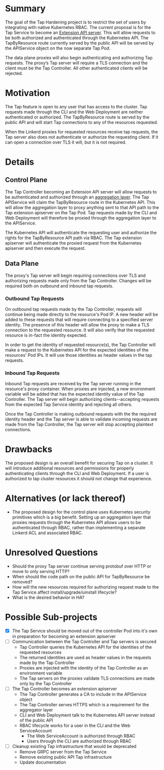 # Summary

The goal of the Tap Hardening project is to restrict the set of users by
integrating with native Kubernetes RBAC. The current proposal is for the Tap
Service to become an [Extension API server](https://kubernetes.io/docs/tasks/access-kubernetes-api/setup-extension-api-server/).
This will allow requests to be both authorized and authenticated through the
Kubernetes API. The TapByResource route currently served by the public API will
be served by the APIService object on the now separate Tap Pod.

The data plane proxies will also begin authenticating and authorizing Tap
requests. The proxy’s Tap server will require a TLS connection and the client
must be the Tap Controller. All other authenticated clients will be rejected.

# Motivation

The Tap feature is open to any user that has access to the cluster. Tap requests
made through the CLI and the Web Deployment are neither authenticated or
authorized. The TapByResource route is served by the public API and will start
Tap connections to any of the resources requested.

When the Linkerd proxies for requested resources receive tap requests, the Tap
server also does not authenticate or authorize the requesting client. If it can
open a connection over TLS it will, but it is not required.

# Details

## Control Plane

The Tap Controller becoming an Extension API server will allow requests to be
authenticated and authorized through an [aggregation layer](https://kubernetes.io/docs/concepts/extend-kubernetes/api-extension/apiserver-aggregation/).
The Tap APIService will claim the TapByResource route in the Kubernetes API.
This will allow the aggregation layer to proxy anything sent to that API path to
the Tap extension apiserver on the Tap Pod. Tap requests made by the CLI and Web
Deployment will therefore be proxied through the aggregation layer to the
APIService.

The Kubernetes API will authenticate the requesting user and authorize the
rights for the TapByResource API path via RBAC. The Tap extension apiserver will
authenticate the proxied request from the Kubernetes apiserver and then execute
the request.

## Data Plane

The proxy's Tap server will begin requiring connections over TLS and authorizing
requests made only from the Tap Controller. Changes will be required both on
outbound and inbound tap requests.

### Outbound Tap Requests

On outbound tap requests made by the Tap Controller, requests will continue
being made directly to the resource's Pod IP. A new header will be added to
these requests that will require connecting to a specified server identity. The
presence of this header will allow the proxy to make a TLS connection to the
requested resource. It will also verify that the requested resource is in-fact
the identity expected.

In order to get the identity of requested resource(s), the Tap Controller will
make a request to the Kubernetes API for the expected identities of the
resources' Pod IPs. It will use those identities as header values in the tap
requests.

### Inbound Tap Requests

Inbound Tap requests are received by the Tap server running in the resource's
proxy container. When proxies are injected, a new environment variable will be
added that has the expected identity value of the Tap Controller. The Tap server
will begin authorizing clients--accepting requests from the expected Tap Service
identity and rejecting all others.

Once the Tap Controller is making outbound requests with the the required
identity header and the Tap server is able to validate incoming requests are
made from the Tap Controller, the Tap server will stop accepting plaintext
connections.

# Drawbacks

The proposed design is an overall benefit for securing Tap on a cluster. It will
introduce additional resources and permissions for properly authenticating
clients through the CLI and Web Deployment. If a user is authorized to tap
cluster resources it should not change that experience.

# Alternatives (or lack thereof)

- The proposed design for the control plane uses Kubernetes security primitives
  which is a big benefit. Setting up an aggregation layer that proxies requests
  through the Kubernetes API allows users to be authenticated through RBAC,
  rather than implementing a separate Linkerd ACL and associated RBAC.

# Unresolved Questions

- Should the proxy Tap server continue serving protobuf over HTTP or move to
  only serving HTTP?
- When should the code path on the public API for TapByResource be removed?
- How will the new resources required for authorizing request made to the Tap
  Service affect install/upgrade/uinstall lifecycle?
- What is the desired behavior in HA?

# Possible Sub-projects

- [x] The Tap Service should be moved out of the controller Pod into it's own in
  preparation for becoming an extension apiserver
- [ ] Communication between the Tap Controller and Tap servers is secured
    * Tap Controller queries the Kubernetes API for the identities of the
      requested resources
    * The returned identities are used as header values in the requests made by
      the Tap Controller
    * Proxies are injected with the identity of the Tap Controller as an
      environment variable
    * The Tap servers on the proxies validate TLS connections are made only by
      the Tap Controller
- [ ] The Tap Controller becomes an extension apiserver
    * The Tap Controller generates a CA to include in the APIService object
    * The Tap Controller serves HTTPS which is a requirement for the aggregator
      layer
    * CLI and Web Deployment talk to the Kubernetes API server instead of the
      public API
    * RBAC lifecycle works for a user in the CLI and the Web ServiceAccount
        * The Web ServiceAccount is authorized through RBAC
        * Users through the CLI are authorized through RBAC
- [ ] Cleanup existing Tap infrastructure that would be deprecated
    * Remove GRPC server from the Tap Service
    * Remove existing public API Tap infrastructure
    * Update documentation
